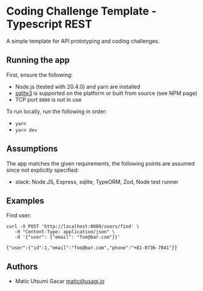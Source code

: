 # Coding Challenge Template - Typescript REST

A simple template for API prototyping and coding challenges.

## Running the app

First, ensure the following:

- Node.js (tested with 20.4.0) and yarn are installed
- [sqlite3](https://www.npmjs.com/package/sqlite3) is supported on the platform or built from source (see NPM page)
- TCP port `8080` is not in use

To run locally, run the following in order:

- `yarn`
- `yarn dev`

## Assumptions

The app matches the given requirements, the following points are assumed since
not explicitly specified:

- stack: Node.JS, Express, sqlite, TypeORM, Zod, Node test runner

## Examples

Find user:

```
curl -X POST 'http://localhost:8080/users/find' \
   -H "Content-Type: application/json" \
   -d '{"user": {"email": "foo@bar.com"}}'
```

`{"user":{"id":1,"email":"foo@bar.com","phone":"+81-0736-7841"}}`

## Authors

- Matic Utsumi Gacar <matic@usagi.io>
